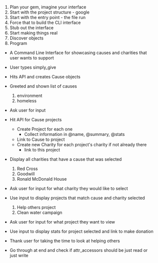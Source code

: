 1. Plan your gem, imagine your interface
2. Start with the project structure - google
3. Start with the entry point - the file run
4. Force that to build the CLI interface
5. Stub out the interface
6. Start making things real
7. Discover objects
8. Program

- A Command Line Interface for showcasing causes and charities that user wants to support

- User types simply_give

- Hits API and creates Cause objects

- Greeted and shown list of causes
  1. environment
  2. homeless

- Ask user for input

- Hit API for Cause projects
  - Create Project for each one
    - Collect information in @name, @summary, @stats
  - Link to Cause to project
  - Create new Charity for each project's charity if not already there
    - link to this project

- Display all charities that have a cause that was selected
  1. Red Cross
  2. Goodwill
  3. Ronald McDonald House

- Ask user for input for what charity they would like to select

- Use input to display projects that match cause and charity selected
  1. Help others project
  2. Clean water campaign

- Ask user for input for what project they want to view

- Use input to display stats for project selected and link to make donation

- Thank user for taking the time to look at helping others



- Go through at end and check if attr_accessors should be just read or just write

